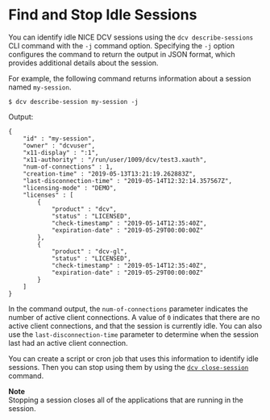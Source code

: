 # Find and Stop Idle Sessions<a name="stop-idle-sessions"></a>

You can identify idle NICE DCV sessions using the `dcv describe-sessions` CLI command with the `-j` command option\. Specifying the `-j` option configures the command to return the output in JSON format, which provides additional details about the session\.

For example, the following command returns information about a session named `my-session`\.

```
$ dcv describe-session my-session -j
```

Output:

```
{
    "id" : "my-session",
    "owner" : "dcvuser",
    "x11-display" : ":1",
    "x11-authority" : "/run/user/1009/dcv/test3.xauth",
    "num-of-connections" : 1,
    "creation-time" : "2019-05-13T13:21:19.262883Z",
    "last-disconnection-time" : "2019-05-14T12:32:14.357567Z",
    "licensing-mode" : "DEMO",
    "licenses" : [
        {
            "product" : "dcv",
            "status" : "LICENSED",
            "check-timestamp" : "2019-05-14T12:35:40Z",
            "expiration-date" : "2019-05-29T00:00:00Z"
        },
        {
            "product" : "dcv-gl",
            "status" : "LICENSED",
            "check-timestamp" : "2019-05-14T12:35:40Z",
            "expiration-date" : "2019-05-29T00:00:00Z"
        }
    ]
}
```

In the command output, the `num-of-connections` parameter indicates the number of active client connections\. A value of `0` indicates that there are no active client connections, and that the session is currently idle\. You can also use the `last-disconnection-time` parameter to determine when the session last had an active client connection\. 

You can create a script or cron job that uses this information to identify idle sessions\. Then you can stop using them by using the [`dcv close-session`](managing-sessions-lifecycle-stop.md) command\.

**Note**  
Stopping a session closes all of the applications that are running in the session\.